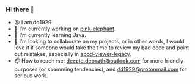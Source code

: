 ### Hi there 👋

<!--
**dd1929/dd1929** is a ✨ _special_ ✨ repository because its `README.md` (this file) appears on your GitHub profile.

Here are some ideas to get you started:-->

- 😃 I am dd1929!
- 🔭 I’m currently working on [pink-elephant](https://www.github.com/dd1929/pink-elephant).
- 🌱 I’m currently learning Java.
- 👯 I’m looking to collaborate on my projects, or in other words, I would love it if someone would take the time to review my bad code and point out mistakes, especially in [apod-viewer-legacy](https://www.github.com/dd1929/apod-viewer-legacy).
- 📫 How to reach me: deepto.debnath@outlook.com for more friendly purposes (or spamming tendencies), and dd1929@protonmail.com for serious work.

